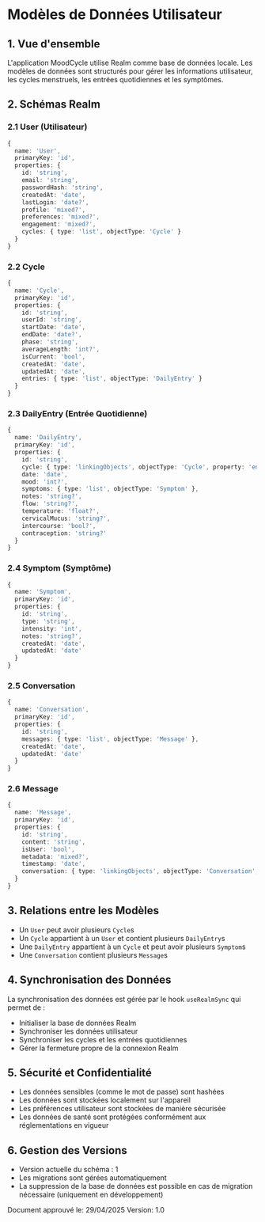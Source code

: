 # Modèles de Données Utilisateur

## 1. Vue d'ensemble

L'application MoodCycle utilise Realm comme base de données locale. Les modèles de données sont structurés pour gérer les informations utilisateur, les cycles menstruels, les entrées quotidiennes et les symptômes.

## 2. Schémas Realm

### 2.1 User (Utilisateur)

```typescript
{
  name: 'User',
  primaryKey: 'id',
  properties: {
    id: 'string',
    email: 'string',
    passwordHash: 'string',
    createdAt: 'date',
    lastLogin: 'date?',
    profile: 'mixed?',
    preferences: 'mixed?',
    engagement: 'mixed?',
    cycles: { type: 'list', objectType: 'Cycle' }
  }
}
```

### 2.2 Cycle

```typescript
{
  name: 'Cycle',
  primaryKey: 'id',
  properties: {
    id: 'string',
    userId: 'string',
    startDate: 'date',
    endDate: 'date?',
    phase: 'string',
    averageLength: 'int?',
    isCurrent: 'bool',
    createdAt: 'date',
    updatedAt: 'date',
    entries: { type: 'list', objectType: 'DailyEntry' }
  }
}
```

### 2.3 DailyEntry (Entrée Quotidienne)

```typescript
{
  name: 'DailyEntry',
  primaryKey: 'id',
  properties: {
    id: 'string',
    cycle: { type: 'linkingObjects', objectType: 'Cycle', property: 'entries' },
    date: 'date',
    mood: 'int?',
    symptoms: { type: 'list', objectType: 'Symptom' },
    notes: 'string?',
    flow: 'string?',
    temperature: 'float?',
    cervicalMucus: 'string?',
    intercourse: 'bool?',
    contraception: 'string?'
  }
}
```

### 2.4 Symptom (Symptôme)

```typescript
{
  name: 'Symptom',
  primaryKey: 'id',
  properties: {
    id: 'string',
    type: 'string',
    intensity: 'int',
    notes: 'string?',
    createdAt: 'date',
    updatedAt: 'date'
  }
}
```

### 2.5 Conversation

```typescript
{
  name: 'Conversation',
  primaryKey: 'id',
  properties: {
    id: 'string',
    messages: { type: 'list', objectType: 'Message' },
    createdAt: 'date',
    updatedAt: 'date'
  }
}
```

### 2.6 Message

```typescript
{
  name: 'Message',
  primaryKey: 'id',
  properties: {
    id: 'string',
    content: 'string',
    isUser: 'bool',
    metadata: 'mixed?',
    timestamp: 'date',
    conversation: { type: 'linkingObjects', objectType: 'Conversation', property: 'messages' }
  }
}
```

## 3. Relations entre les Modèles

- Un `User` peut avoir plusieurs `Cycle`s
- Un `Cycle` appartient à un `User` et contient plusieurs `DailyEntry`s
- Une `DailyEntry` appartient à un `Cycle` et peut avoir plusieurs `Symptom`s
- Une `Conversation` contient plusieurs `Message`s

## 4. Synchronisation des Données

La synchronisation des données est gérée par le hook `useRealmSync` qui permet de :

- Initialiser la base de données Realm
- Synchroniser les données utilisateur
- Synchroniser les cycles et les entrées quotidiennes
- Gérer la fermeture propre de la connexion Realm

## 5. Sécurité et Confidentialité

- Les données sensibles (comme le mot de passe) sont hashées
- Les données sont stockées localement sur l'appareil
- Les préférences utilisateur sont stockées de manière sécurisée
- Les données de santé sont protégées conformément aux réglementations en vigueur

## 6. Gestion des Versions

- Version actuelle du schéma : 1
- Les migrations sont gérées automatiquement
- La suppression de la base de données est possible en cas de migration nécessaire (uniquement en développement)

Document approuvé le: 29/04/2025
Version: 1.0
